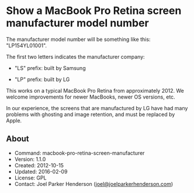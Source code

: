 # Show a MacBook Pro Retina screen manufacturer model number

The manufacturer model number will be something like this: "LP154YL01001".

The first two letters indicates the manufacturer company:

  * "LS" prefix: built by Samsung

  * "LP" prefix: built by LG

This works on a typical MacBook Pro Retina from approximately 2012.
We welcome improvements for newer MacBooks, newer OS versions, etc.

In our experience, the screens that are manufactured by LG have had many
problems with ghosting and image retention, and must be replaced by Apple.

## About

  * Command: macbook-pro-retina-screen-manufacturer
  * Version: 1.1.0
  * Created: 2012-10-15
  * Updated: 2016-02-09
  * License: GPL
  * Contact: Joel Parker Henderson (joel@joelparkerhenderson.com)
